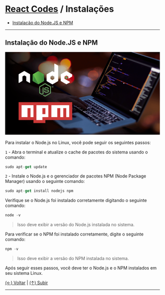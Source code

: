 # [React Codes](https://github.com/systemboys/React_Codes#react-codes "React Codes") / Instalações

- [Instalação do Node.JS e NPM](#instala%C3%A7%C3%A3o-do-nodejs-e-npm "Instalação do Node.JS e NPM")

---

## Instalação do Node.JS e NPM

[![Imagem de exemplo](https://github.com/systemboys/React_Codes/raw/main/Instala%C3%A7%C3%B5es/Node_%26_NPM/NodeJS-and-NPM.png "Imagem de exemplo")](https://github.com/systemboys/React_Codes/raw/main/Instala%C3%A7%C3%B5es/Node_%26_NPM/NodeJS-and-NPM.png "Imagem de exemplo")

Para instalar o Node.js no Linux, você pode seguir os seguintes passos:

`1` - Abra o terminal e atualize o cache de pacotes do sistema usando o comando:

```javascript
sudo apt-get update
```

`2` - Instale o Node.js e o gerenciador de pacotes NPM (Node Package Manager) usando o seguinte comando:

```javascript
sudo apt-get install nodejs npm
```

Verifique se o Node.js foi instalado corretamente digitando o seguinte comando:

```javascript
node -v
```

> Isso deve exibir a versão do Node.js instalada no sistema.

Para verificar se o NPM foi instalado corretamente, digite o seguinte comando:

```javascript
npm -v
```

> Isso deve exibir a versão do NPM instalada no sistema.

Após seguir esses passos, você deve ter o Node.js e o NPM instalados em seu sistema Linux.

[(&larr;) Voltar](https://github.com/systemboys/React_Codes#react-codes "Voltar ao Sumário") | 
[(&uarr;) Subir](#react-codes--instala%C3%A7%C3%B5es "Subir para o topo")

---

